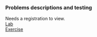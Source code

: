 ### Problems descriptions and testing  

Needs a registration to view.  
[Lab](https://judge.softuni.org/Contests/1465/Sets-and-Dictionaries-Advanced-Lab)  
[Exercise](https://judge.softuni.org/Contests/1466)
